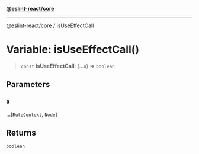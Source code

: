 [**@eslint-react/core**](../README.md)

***

[@eslint-react/core](../README.md) / isUseEffectCall

# Variable: isUseEffectCall()

> `const` **isUseEffectCall**: (...`a`) => `boolean`

## Parameters

### a

...\[[`RuleContext`](../-internal-/type-aliases/RuleContext.md), [`Node`](../-internal-/type-aliases/Node.md)\]

## Returns

`boolean`
